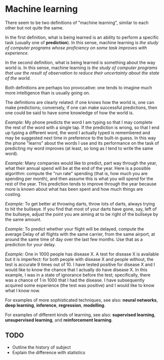 # Machine learning

There seem to be two definitions of "machine learning", similar to each other
but not quite the same.

In the first definition, what is being learned is an ability to perform a
specific task (usually one of **prediction**). In this sense, machine learning
is *the study of computer programs whose proficiency on some task improves with
experience.*

In the second definition, what is being learned is something about the way world
is. In this sense, machine learning is *the study of computer programs that use
the result of observation to reduce their uncertainty about the state of the
world.*
   
Both definitions are perhaps too provocative: one tends to imagine much more
intelligence than is usually going on.
   
The definitions are clearly related: if one knows how the world is, one can make
predictions; conversely, if one can make successful predictions, then one could
be said to have some knowledge of how the world is.
   
*Example:* My phone predicts the word I am typing so that I may complete the
rest of the word with a single tap. If the prediction is wrong, so that I end up
typing a different word, the word I actually typed is remembered and may be
suggested next time in preference to the built-in guess. In this way the phone
"learns" about the words I use and its performance on the task of predicting my
word improves (at least, so long as I tend to write the same word).

*Example:* Many companies would like to predict, part way through the year, what
their annual spend will be at the end of the year. Here is a possible algorithm:
compute the "run rate" spending (that is, how much you are spending per month),
and then assume this is what you will spend for the rest of the year. This
prediction tends to improve through the year because more is known about what
has been spent and how much things are costing.
   
*Example:* To get better at throwing darts, throw lots of darts, always trying
to hit the bullseye. If you find that most of your darts have gone, say, left of
the bullseye, adjust the point you are aiming at to be right of the bullseye by
the same amount.
   
*Example:* To predict whether your flight will be delayed, compute the average
Delay of all flights with the same carrier, from the same airport, at around the
same time of day over the last few months. Use that as a prediction for your
delay.
   
*Example:* One in 1000 people has disease X. A test for disease X is available
but it is imperfect: for both people with disease X and people without, the test
is accurate 9 times out of 10. I have tested positive for disease X and I would
like to know the chance that I actually do have disease X. In this example, I
was in a state of ignorance before the test; specifically, there was a chance of
1 in 1000 that I had the disease. I have subsequently acquired some experience
(the test was positive) and I would like to know what I know now.

For examples of more sophisticated techniques, see also: **neural networks**,
**deep learning**, **inference**, **regression**, **modelling**.
  
For examples of different kinds of learning, see also: **supervised learning**,
**unsupervised learning**, and **reinforcement learning**.


## TODO 

- Outline the history of subject
- Explain the difference with statistics


